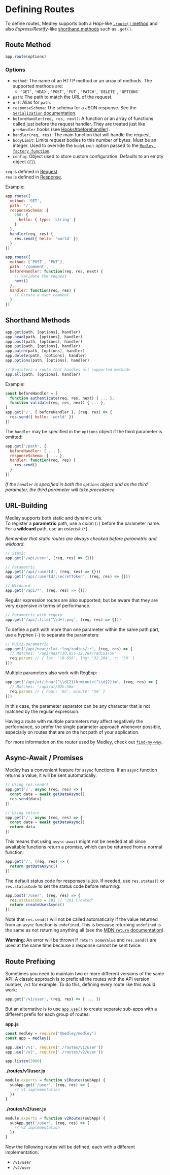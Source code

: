 # Defining Routes

To define routes, Medley supports both a *Hapi*-like [`.route()` method](#route-method) and
also *Express/Restify*-like [shorthand methods](#shorthand-methods) such as `.get()`.

## Route Method

```js
app.route(options)
```

### Options

+ `method`: The name of an HTTP method or an array of methods. The supported methods are:
  + `'GET'`, `'HEAD'`, `'POST'`, `'PUT'`, `'PATCH'`, `'DELETE'`, `'OPTIONS'`
+ `path`: The path to match the URL of the request.
+ `url`: Alias for `path`.
+ `responseSchema`: The schema for a JSON response. See the [`Serialization` documentation](Serialization.md).
+ `beforeHandler(req, res, next)`: A function or an array of functions called just before the request handler. They are treated just like `preHandler` hooks (see [Hooks#beforehandler](Hooks.md#beforehandler)).
+ `handler(req, res)`: The main function that will handle the request.
+ `bodyLimit`: Limits request bodies to this number of bytes. Must be an integer. Used to override the `bodyLimit` option passed to the [`Medley factory function`](Factory.md#bodylimit).
+ `config`: Object used to store custom configuration. Defaults to an empty object (`{}`).

`req` is defined in [Request](Request.md).<br>
`res` is defined in [Response](Response.md).

Example:

```js
app.route({
  method: 'GET',
  path: '/',
  responseSchema: {
    200: {
      hello: { type: 'string' }
    }
  },
  handler(req, res) {
    res.send({ hello: 'world' })
  }
})

app.route({
  method: ['POST', 'PUT'],
  path: '/comment',
  beforeHandler: function(req, res, next) {
    // Validate the request
    next()  
  },
  handler: function(req, res) {
    // Create a user comment
  }  
})
```

## Shorthand Methods

```js
app.get(path, [options], handler)
app.head(path, [options], handler)
app.post(path, [options], handler)
app.put(path, [options], handler)
app.patch(path, [options], handler)
app.delete(path, [options], handler)
app.options(path, [options], handler)

// Registers a route that handles all supported methods
app.all(path, [options], handler)
```

Example:

```js
const beforeHandler = [
  function authenticate(req, res, next) { ... },
  function validate(req, res, next) { ... },
]
app.get('/', { beforeHandler }, (req, res) => {
  res.send({ hello: 'world' })
})
```

The `handler` may be specified in the `options` object if the third parameter is omitted:

```js
app.get('/path', {
  beforeHandler: [ ... ],
  responseSchema: { ... },
  handler: function(req, res) {
    res.send()
  }
})
```

*If the `handler` is specified in both the `options` object and as the
third parameter, the third parameter will take precedence.*

## URL-Building

Medley supports both static and dynamic urls.<br>
To register a **parametric** path, use a *colon* (`:`) before the parameter
name. For a **wildcard** path, use an *asterisk* (`*`).

*Remember that static routes are always checked before parametric and wildcard.*

```js
// Static
app.get('/api/user', (req, res) => {}))

// Parametric
app.get('/api/:userId', (req, res) => {}))
app.get('/api/:userId/:secretToken', (req, res) => {}))

// Wildcard
app.get('/api/*', (req, res) => {}))
```

Regular expression routes are also supported, but be aware that they are very
expensive in terms of performance.

```js
// Parametric with regexp
app.get('/api/:file(^\\d+).png', (req, res) => {}))
```

To define a path with more than one parameter within the same path part,
use a hyphen (`-`) to separate the parameters:

```js
// Multi-parametric
app.get('/api/near/:lat-:lng/radius/:r', (req, res) => {
  // Matches: '/api/near/10.856-32.284/radius/50'
  req.params // { lat: '10.856', lng: '32.284', r: '50' }
}))

```

Multiple parameters also work with RegExp:

```js
app.get('/api/at/:hour(^\\d{2})h:minute(^\\d{2})m', (req, res) => {
  // Matches: '/api/at/02h:50m'
  req.params // { hour: '02', minute: '50' }
}))
```

In this case, the parameter separator can be any character that is not
matched by the regular expression.

Having a route with multiple parameters may affect negatively the performance,
so prefer the single parameter approach whenever possible, especially on routes
that are on the hot path of your application.

For more information on the router used by Medley, check out
[`find-my-way`](https://github.com/delvedor/find-my-way).

<a id="async-await"></a>
## Async-Await / Promises

Medley has a convenient feature for `async` functions. If an `async` function returns a value,
it will be sent automatically.

```js
// Using res.send()
app.get('/', async (req, res) => {
  const data = await getDataAsync()
  res.send(data)
})

// Using return
app.get('/', async (req, res) => {
  const data = await getDataAsync()
  return data
})
```

This means that using `async-await` might not be needed at all since awaitable
functions return a promise, which can be returned from a normal function:

```js
app.get('/', (req, res) => {
  return getDataAsync()
})
```

The default status code for responses is `200`. If needed, use `res.status()`
or `res.statusCode` to set the status code before returning:

```js
app.post('/user', (req, res) => {
  res.statusCode = 201 // "201 Created"
  return createUserAsync()
})
```

Note that `res.send()` will not be called automatically if the value returned from an `async` function is `undefined`. This is because returning `undefined` is the same as not returning anything all (see the [MDN `return` documentation](https://developer.mozilla.org/en-US/docs/Web/JavaScript/Reference/Statements/return#wikiArticle)).

**Warning:** An error will be thrown if `return someValue` and `res.send()` are used at the same time because a response cannot be sent twice.

## Route Prefixing

Sometimes you need to maintain two or more different versions of the same API.
A classic approach is to prefix all the routes with the API version number,
`/v1` for example. To do this, defining every route like this would work:

```js
app.get('/v1/user', (req, res) => { ... })
```

But an alternative is to use [`app.use()`](App.md#use) to create separate
sub-apps with a different prefix for each group of routes:

**app.js**
```js
const medley = require('@medley/medley')
const app = medley()

app.use('/v1', require('./routes/v1/user'))
app.use('/v2', require('./routes/v2/user'))

app.listen(3000)
```

**./routes/v1/user.js**
```js
module.exports = function v1Routes(subApp) {
  subApp.get('/user', (req, res) => {
    // v1 implementation  
  })
}
```

**./routes/v2/user.js**
```js
module.exports = function v2Routes(subApp) {
  subApp.get('/user', (req, res) => {
    // v2 implementation  
  })
}
```

Now the following routes will be defined, each with a different implementation:

+ `/v1/user`
+ `/v2/user`
